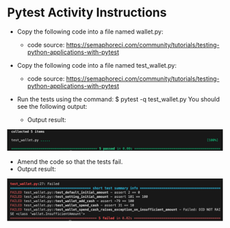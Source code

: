 # Pytest Activity Instructions

- Copy the following code into a file named wallet.py:
  - code source: https://semaphoreci.com/community/tutorials/testing-python-applications-with-pytest

- Copy the following code into a file named test_wallet.py:
  - code source: https://semaphoreci.com/community/tutorials/testing-python-applications-with-pytest

- Run the tests using the command: $ pytest -q test_wallet.py You should see the following output:
  - Output result:

<img src="passed tests.jpg" width="600">

- Amend the code so that the tests fail.
 - Output result:
<img src="failed tests.jpg" width="600">
